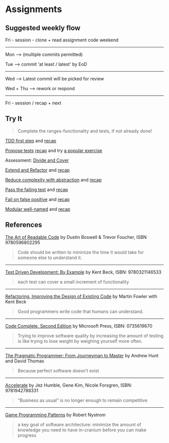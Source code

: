 # Assignments

## Suggested weekly flow

Fri - session - clone + read assignment code
weekend

---

Mon --> (multiple commits permitted)

Tue --> commit 'at least / latest' by EoD

---

Wed --> Latest commit will be picked for review

Wed + Thu --> rework or respond

---

Fri - session / recap + next

## Try It

> Complete the ranges-functionality and tests, if not already done!

[TDD first step](tdd-current-ranges.md) and [recap](tdd-first-recap.md)

[Propose tests](https://forms.office.com/Pages/ResponsePage.aspx?id=DQSIkWdsW0yxEjajBLZtrQAAAAAAAAAAAANAAY-7brxUNFVOWklBSFA2MERUVk5RNDdDRUNJT1dGSy4u) [recap]()
and try [a popular exercise](https://osherove.com/tdd-kata-1)

Assessment: [Divide and Cover](type-wise-inference.md)

[Extend and Refactor](extend-refactor.md) and [recap](functional-recap.md)

[Reduce complexity with abstraction](functional.md) and [recap](functional-recap.md)

[Pass the failing test](pass.md) and [recap](pass-recap.md)

[Fail on false positive](fail.md) and [recap](fail-recap.md)

[Modular well-named](small.md) and [recap](small-recap.md)

## References

[The Art of Readable Code](https://www.oreilly.com/library/view/the-art-of/9781449318482/) by Dustin Boswell & Trevor Foucher, ISBN 9780596802295

>Code should be written to minimize the time it would take for someone else to
understand it.

---
[Test Driven Development: By Example](https://www.oreilly.com/library/view/test-driven-development/0321146530/)
by Kent Beck, ISBN: 9780321146533

>each test can cover a small increment of functionality

---
[Refactoring, Improving the Design of Existing Code](https://martinfowler.com/books/refactoring.html) by Martin Fowler with Kent Beck

>Good programmers write code that humans can understand.

---
[Code Complete, Second Edition](https://www.oreilly.com/library/view/code-complete-second/0735619670/) by Microsoft Press,
ISBN: 0735619670

> Trying to improve software quality by increasing the amount of testing is like trying to lose weight by weighing yourself more often.

---
[The Pragmatic Programmer: From Journeyman to Master](https://www.oreilly.com/library/view/the-pragmatic-programmer/020161622X/)
by Andrew Hunt and David Thomas
>Because perfect software doesn’t exist

---
[Accelerate](https://www.oreilly.com/library/view/accelerate/9781457191435/)
by Jez Humble, Gene Kim, Nicole Forsgren,
ISBN: 9781942788331

>“Business as usual” is no longer enough to remain competitive

---
[Game Programming Patterns](https://gameprogrammingpatterns.com/)
by Robert Nystrom

>a key goal of software architecture: minimize the amount of knowledge you need
to have in-cranium before you can make progress
